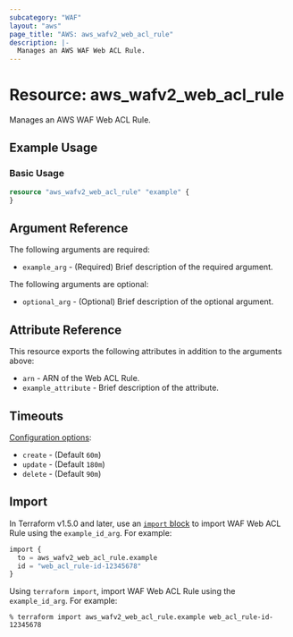 ```yaml
---
subcategory: "WAF"
layout: "aws"
page_title: "AWS: aws_wafv2_web_acl_rule"
description: |-
  Manages an AWS WAF Web ACL Rule.
---
```


# Resource: aws_wafv2_web_acl_rule

Manages an AWS WAF Web ACL Rule.

## Example Usage

### Basic Usage

```terraform
resource "aws_wafv2_web_acl_rule" "example" {
}
```

## Argument Reference

The following arguments are required:

* `example_arg` - (Required) Brief description of the required argument.

The following arguments are optional:

* `optional_arg` - (Optional) Brief description of the optional argument.

## Attribute Reference

This resource exports the following attributes in addition to the arguments above:

* `arn` - ARN of the Web ACL Rule.
* `example_attribute` - Brief description of the attribute.

## Timeouts

[Configuration options](https://developer.hashicorp.com/terraform/language/resources/syntax#operation-timeouts):

* `create` - (Default `60m`)
* `update` - (Default `180m`)
* `delete` - (Default `90m`)

## Import

In Terraform v1.5.0 and later, use an [`import` block](https://developer.hashicorp.com/terraform/language/import) to import WAF Web ACL Rule using the `example_id_arg`. For example:

```terraform
import {
  to = aws_wafv2_web_acl_rule.example
  id = "web_acl_rule-id-12345678"
}
```

Using `terraform import`, import WAF Web ACL Rule using the `example_id_arg`. For example:

```console
% terraform import aws_wafv2_web_acl_rule.example web_acl_rule-id-12345678
```
